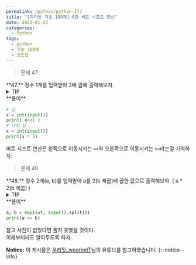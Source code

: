 ```yaml
---
permalink: /python/python-17/
title: "[파이썬 기초 100제] 6강 비트 시프트 연산"
date: 2022-01-23
categories:
  - Python
tags:
  - python
  - 기초 100제
  - 코드업
---
```


> 문제 47

<div class="notice--danger" markdown="1">
**47.**   
정수 1개를 입력받아 2배 곱해 출력해보자.
</div>

<details>
<summary>TIP</summary>
<div markdown="1">

곱하기 2를 해도 되지만 이진수를 왼쪽으로 한 번씩 이동시켜주면 기존 값의 두 배가 된다.

ex) 5(101) => 10(1010), 7(111) => 14(1110)

</div>
</details>

<div class="notice" markdown="1">
**풀이**

```python
# 답
x = int(input())
print( x<<1 )
# 나의 답
x = int(input())
print(x * 2)
```
비트 시프트 연산은 왼쪽으로 이동시키는 `<<`와 오른쪽으로 이동시키는 `>>`라는걸 기억하자.
</div>

> 문제 48

<div class="notice--warning" markdown="1">
**48.**   
정수 2개(a, b)를 입력받아 a를 2(b 제곱)배 곱한 값으로 출력해보자. ( a * 2(b 제곱) )
</div>

<details>
<summary>TIP</summary>
<div markdown="1">

![image]({{ site.url }}{{ site.baseurl }}/assets/images/python/01.png){: .align-center}

</div>
</details>

<div class="notice" markdown="1">
**풀이**

```python
a, b = map(int, input().split())
print(a << b)
```
참고 사진이 없었다면 풀지 못했을 것이다.<br>
이제부터라도 알아두도록 하자.
</div>

**Notice:** 이 게시물은 [우리밋_woorimIT](https://www.youtube.com/watch?v=7sykajCtgCw&list=PLSK4WsJ8JS4dOszA7Zr8paqI81Mv27tNq&index=2)님의 유튜브를 참고하였습니다.
{: .notice--info}